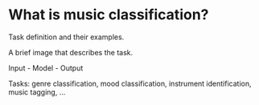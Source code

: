 # What is music classification?

Task definition and their examples. 

A brief image that describes the task.

Input - Model - Output

Tasks: genre classification, mood classification, instrument identification, music tagging, ...
